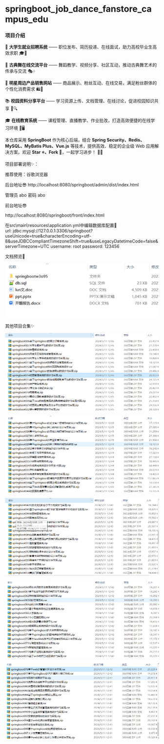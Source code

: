 # springboot_job_dance_fanstore_campus_edu
### **项目介绍**

💼 **大学生就业招聘系统** —— 职位发布、简历投递、在线面试，助力高校毕业生高效求职 🎓📄

💃 **古典舞在线交流平台** —— 舞蹈教学、视频分享、社区互动，推动古典舞艺术的传承与交流 🎭🎶

🌟 **明星周边产品销售网站** —— 商品展示、粉丝互动、在线交易，满足粉丝群体的个性化消费需求 🛍️🎁

📚 **校园资料分享平台** —— 学习资源上传、文档管理、在线讨论，促进校园知识共享 📖🔍

🎓 **在线教育系统** —— 课程管理、直播教学、作业批改，打造高效便捷的在线学习环境 🏫🖥️

本仓库采用 **SpringBoot** 作为核心后端，结合 **Spring Security、Redis、MySQL、MyBatis Plus、Vue.js** 等技术，提供高效、稳定的企业级 Web 应用解决方案。欢迎 **Star ⭐、Fork 🍴**，一起学习进步！ 🚀💡

项目部署说明✨：

推荐使用：谷歌浏览器

后台地址😎
http://localhost:8080/springboot/admin/dist/index.html

管理员  abo 密码 abo

前台地址😎

http://localhost:8080/springboot/front/index.html

在src\main\resources\application.yml中编辑数据库配置🎉										
url: jdbc:mysql://127.0.0.1:3306/springboot?useUnicode=true&characterEncoding=utf-8&useJDBCCompliantTimezoneShift=true&useLegacyDatetimeCode=false&serverTimezone=UTC
username: root
password: 123456

文档预览👀

![](./images/预览.png)

其他项目合集✨

![](./images/Snipaste_2025-02-12_14-07-36.png)

![](./images/Snipaste_2025-02-12_14-07-52.png)

![](images/Snipaste_2025-02-12_14-08-03.png)

![](images/Snipaste_2025-02-12_14-08-12.png)

![](images/Snipaste_2025-02-12_14-08-22.png)